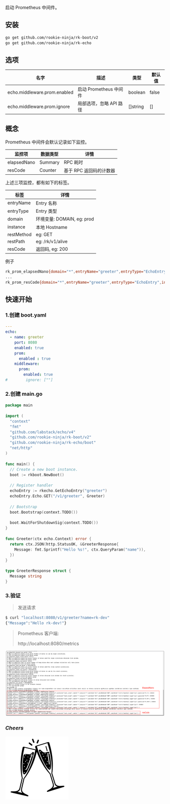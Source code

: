 启动 Prometheus 中间件。

## 安装
```bash
go get github.com/rookie-ninja/rk-boot/v2
go get github.com/rookie-ninja/rk-echo
```

## 选项
| 名字                          | 描述                | 类型       | 默认值   |
|-----------------------------|-------------------|----------|-------|
| echo.middleware.prom.enabled | 启动 Prometheus 中间件 | boolean  | false |
| echo.middleware.prom.ignore  | 局部选项，忽略 API 路径    | []string | []    |

## 概念
Prometheus 中间件会默认记录如下监控。

| 监控项         | 数据类型    | 详情             |
|-------------|---------|----------------|
| elapsedNano | Summary | RPC 耗时         |
| resCode     | Counter | 基于 RPC 返回码的计数器 |

上述三项监控，都有如下的标签。

| 标签         | 详情                                                                                                |
|------------|---------------------------------------------------------------------------------------------------|
| entryName  | Entry 名称                                                                                          |
| entryType  | Entry 类型                                                                                          |
| domain     | 环境变量: DOMAIN, eg: prod                                                                            |
| instance   | 本地 Hostname                                                                                       |
| restMethod | eg: GET                                                                                           |
| restPath   | eg: /rk/v1/alive                                                                                  |
| resCode    | 返回码, eg: 200                                                                                      |

例子

```bash
rk_prom_elapsedNano{domain="*",entryName="greeter",entryType="EchoEntry",instance="lark.local",resCode="200",restMethod="GET",restPath="/v1/greeter",quantile="0.5"} 88645
...
rk_prom_resCode{domain="*",entryName="greeter",entryType="EchoEntry",instance="lark.local",resCode="200",restMethod="GET",restPath="/v1/greeter"} 1
```

## 快速开始
### 1.创建 boot.yaml
```yaml
---
echo:
  - name: greeter
    port: 8080
    enabled: true
    prom:
      enabled : true
    middleware:
      prom:
        enabled: true
#        ignore: [""]
```

### 2.创建 main.go
```go
package main

import (
  "context"
  "fmt"
  "github.com/labstack/echo/v4"
  "github.com/rookie-ninja/rk-boot/v2"
  "github.com/rookie-ninja/rk-echo/boot"
  "net/http"
)

func main() {
  // Create a new boot instance.
  boot := rkboot.NewBoot()

  // Register handler
  echoEntry := rkecho.GetEchoEntry("greeter")
  echoEntry.Echo.GET("/v1/greeter", Greeter)

  // Bootstrap
  boot.Bootstrap(context.TODO())

  boot.WaitForShutdownSig(context.TODO())
}

func Greeter(ctx echo.Context) error {
  return ctx.JSON(http.StatusOK, &GreeterResponse{
    Message: fmt.Sprintf("Hello %s!", ctx.QueryParam("name")),
  })
}

type GreeterResponse struct {
  Message string
}
```

### 3.验证
> 发送请求

```bash
$ curl "localhost:8080/v1/greeter?name=rk-dev"
{"Message":"Hello rk-dev!"}
```

> Prometheus 客户端:
>
> http://localhost:8080/metrics

![prom-inter](../../../../img/user-guide/gin/basic/gin-prom-inter.png)

### _**Cheers**_
![](../../../../img/user-guide/cheers.png)
